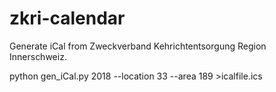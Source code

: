 # zkri-calendar

Generate iCal from Zweckverband Kehrichtentsorgung Region Innerschweiz.

python gen_iCal.py 2018 --location 33 --area 189 >icalfile.ics
